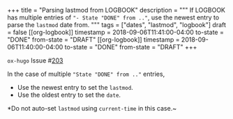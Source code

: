 +++
title = "Parsing lastmod from LOGBOOK"
description = """
  If LOGBOOK has multiple entries of `"- State "DONE" from .."`, use the
  newest entry to parse the `lastmod` date from.
  """
tags = ["dates", "lastmod", "logbook"]
draft = false
[[org-logbook]]
  timestamp = 2018-09-06T11:41:00-04:00
  to-state = "DONE"
  from-state = "DRAFT"
[[org-logbook]]
  timestamp = 2018-09-06T11:40:00-04:00
  to-state = "DONE"
  from-state = "DRAFT"
+++

`ox-hugo` Issue #[203](https://github.com/kaushalmodi/ox-hugo/issues/203)

In the case of multiple `"State "DONE" from .."` entries,

-   Use the newest entry to set the `lastmod`.
-   Use the oldest entry to set the `date`.

\*Do not auto-set `lastmod` using `current-time` in this case.~
